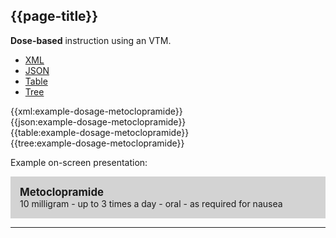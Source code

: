 ## {{page-title}}

<div class="nhsd-a-box nhsd-a-box--bg-light-blue nhsd-!t-margin-bottom-6 nhsd-t-body">
    <strong>Dose-based</strong> instruction using an VTM.
</div>

<!--// start of code snippet -->
<div>
    <ul class="nav nav-tabs" role="tablist">
      <li role="presentation" class="active">
        <a href="#xml-41" aria-controls="xml" role="tab" data-toggle="tab">XML</a>
      </li>
      <li role="presentation">
        <a href="#json-41" aria-controls="json" role="tab" data-toggle="tab">JSON</a>
      </li>
        <li role="presentation">
        <a href="#table-41" aria-controls="table" role="tab" data-toggle="tab">Table</a>
      </li>
      <li role="presentation">
        <a href="#tree-41" aria-controls="tree" role="tab" data-toggle="tab">Tree</a>
      </li>
  </ul>

  <!-- Tab panes -->
  <div class="tab-content snippet">
    <div role="tabpanel" class="tab-pane active" id="xml-41">
      {{xml:example-dosage-metoclopramide}}
    </div>
    <div role="tabpanel" class="tab-pane" id="json-41">
      {{json:example-dosage-metoclopramide}}
    </div>
    <div role="tabpanel" class="tab-pane" id="table-41">
      {{table:example-dosage-metoclopramide}}
    </div>
    <div role="tabpanel" class="tab-pane" id="tree-41">
      {{tree:example-dosage-metoclopramide}}
    </div>
  </div>
</div>
<!--// end of code snippet -->

Example on-screen presentation:

<div style="background-color:lightgrey;padding:15px;">
<div style="font-size:larger;font-weight:bold;">Metoclopramide</div>
10 milligram - up to 3 times a day - oral - as required for nausea
</div>

---
